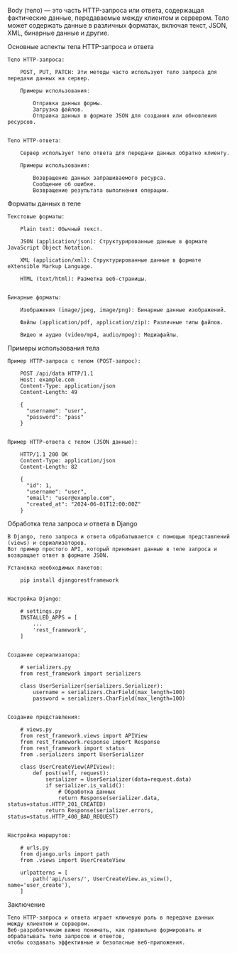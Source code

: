 Body (тело) — это часть HTTP-запроса или ответа, содержащая фактические данные, передаваемые между клиентом и сервером. 
Тело может содержать данные в различных форматах, включая текст, JSON, XML, бинарные данные и другие.


Основные аспекты тела HTTP-запроса и ответа

    Тело HTTP-запроса:

        POST, PUT, PATCH: Эти методы часто используют тело запроса для передачи данных на сервер.

        Примеры использования:

            Отправка данных формы.
            Загрузка файлов.
            Отправка данных в формате JSON для создания или обновления ресурсов.


    Тело HTTP-ответа:

        Сервер использует тело ответа для передачи данных обратно клиенту.

        Примеры использования:

            Возвращение данных запрашиваемого ресурса.
            Сообщение об ошибке.
            Возвращение результата выполнения операции.


Форматы данных в теле

    Текстовые форматы:

        Plain text: Обычный текст.

        JSON (application/json): Структурированные данные в формате JavaScript Object Notation.

        XML (application/xml): Структурированные данные в формате eXtensible Markup Language.

        HTML (text/html): Разметка веб-страницы.


    Бинарные форматы:

        Изображения (image/jpeg, image/png): Бинарные данные изображений.

        Файлы (application/pdf, application/zip): Различные типы файлов.

        Видео и аудио (video/mp4, audio/mpeg): Медиафайлы.


Примеры использования тела

    Пример HTTP-запроса с телом (POST-запрос):
        
        POST /api/data HTTP/1.1
        Host: example.com
        Content-Type: application/json
        Content-Length: 49
        
        {
          "username": "user",
          "password": "pass"
        }


    Пример HTTP-ответа с телом (JSON данные):
        
        HTTP/1.1 200 OK
        Content-Type: application/json
        Content-Length: 82
        
        {
          "id": 1,
          "username": "user",
          "email": "user@example.com",
          "created_at": "2024-06-01T12:00:00Z"
        }



Обработка тела запроса и ответа в Django

    В Django, тело запроса и ответа обрабатывается с помощью представлений (views) и сериализаторов. 
    Вот пример простого API, который принимает данные в теле запроса и возвращает ответ в формате JSON.

    Установка необходимых пакетов:
        
        pip install djangorestframework

    
    Настройка Django:
        
        # settings.py
        INSTALLED_APPS = [
            ...
            'rest_framework',
        ]


    Создание сериализатора:
        
        # serializers.py
        from rest_framework import serializers
        
        class UserSerializer(serializers.Serializer):
            username = serializers.CharField(max_length=100)
            password = serializers.CharField(max_length=100)


    Создание представления:
    
        # views.py
        from rest_framework.views import APIView
        from rest_framework.response import Response
        from rest_framework import status
        from .serializers import UserSerializer
        
        class UserCreateView(APIView):
            def post(self, request):
                serializer = UserSerializer(data=request.data)
                if serializer.is_valid():
                    # Обработка данных
                    return Response(serializer.data, status=status.HTTP_201_CREATED)
                return Response(serializer.errors, status=status.HTTP_400_BAD_REQUEST)

    
    Настройка маршрутов:
    
        # urls.py
        from django.urls import path
        from .views import UserCreateView
    
        urlpatterns = [
            path('api/users/', UserCreateView.as_view(), name='user_create'),
        ]



Заключение

    Тело HTTP-запроса и ответа играет ключевую роль в передаче данных между клиентом и сервером. 
    Веб-разработчикам важно понимать, как правильно формировать и обрабатывать тело запросов и ответов, 
    чтобы создавать эффективные и безопасные веб-приложения.
